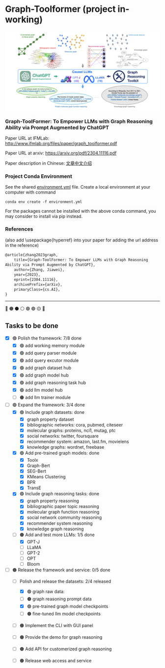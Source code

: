 # Graph-Toolformer (project in-working)

![framework](./figures/framework.png)

### Graph-ToolFormer: To Empower LLMs with Graph Reasoning Ability via Prompt Augmented by ChatGPT

Paper URL at IFMLab: http://www.ifmlab.org/files/paper/graph_toolformer.pdf

Paper URL at arxiv: https://arxiv.org/pdf/2304.11116.pdf

Paper description in Chinese: [文章中文介绍](./中文介绍)

### Project Conda Environment

See the shared [environment.yml](./environment.yml) file. Create a local environment at your computer with command 
```
conda env create -f environment.yml
```
For the packages cannot be installed with the above conda command, you may consider to install via pip instead.

### References 
(also add \usepackage{hyperref} into your paper for adding the url address in the reference)

```
@article{zhang2023graph,
    title={Graph-ToolFormer: To Empower LLMs with Graph Reasoning Ability via Prompt Augmented by ChatGPT},
    author={Zhang, Jiawei},
    year={2023},
    eprint={2304.11116},
    archivePrefix={arXiv},
    primaryClass={cs.AI},
}
```

************************************************************************************************

🔴
🟠
⚫
⚪
🟣
🟢
🟡
🔵


## Tasks to be done

- [x] 🟢 Polish the framework: 7/8 done
  - [x] 🟢 add working memory module
  - [x] 🟢 add query parser module
  - [x] 🟢 add query excutor module
  - [x] 🟢 add graph dataset hub
  - [x] 🟢 add graph model hub
  - [x] 🟢 add graph reasoning task hub
  - [x] 🟢 add llm model hub
  - [ ] 🟠 add llm trainer module
- [ ] 🟢 Expand the framework: 3/4 done
  - [x] 🟢 Include graph datasets: done
    - [x] graph property dataset
    - [x] bibliographic networks: cora, pubmed, citeseer
    - [x] molecular graphs: proteins, nci1, mutag, ptc
    - [x] social networks: twitter, foursquare
    - [x] recommender system: amazon, last.fm, movielens  
    - [x] knowledge graphs: wordnet, freebase 
  - [x] 🟢 Add pre-trained graph models: done
    - [x] Toolx
    - [x] Graph-Bert
    - [x] SEG-Bert
    - [x] KMeans Clustering
    - [x] BPR
    - [x] TransE
  - [x] 🟢 Include graph reasoning tasks: done
    - [x] graph property reasoning
    - [x] bibliographic paper topic reasoning
    - [x] molecular graph function reasoning
    - [x] social network community reasoning
    - [x] recommender system reasoning
    - [x] knowledge graph reasoning
  - [ ] 🟠 Add and test more LLMs: 1/5 done
    - [x] GPT-J
    - [ ] LLaMA
    - [ ] GPT-2
    - [ ] OPT
    - [ ] Bloom
- [ ] 🟠 Release the framework and service: 0/5 done
  - [ ] Polish and release the datasets: 2/4 released
    - [x] 🟢 graph raw data: 
    - [ ] 🟠 graph reasoning prompt data
    - [x] 🟢 pre-trained graph model checkpoints
    - [ ] 🟠 fine-tuned llm model checkpoints
  - [ ] 🟠 Implement the CLI with GUI panel
  - [ ] 🟠 Provide the demo for graph reasoning
  - [ ] 🟠 Add API for customerized graph reasoning
  - [ ] 🟠 Release web access and service


